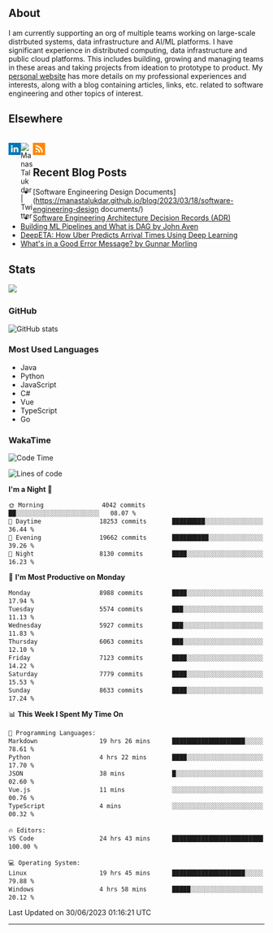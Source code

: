 ## About

I am currently supporting an org of multiple teams working on large-scale distrbuted systems, data infrastructure and AI/ML platforms. I have significant experience in distributed computing, data infrastructure and public cloud platforms. This includes building, growing and managing teams in these areas and taking projects from ideation to prototype to product. My [personal website](https://manastalukdar.github.io/) has more details on my professional experiences and interests, along with a blog containing articles, links, etc. related to software engineering and other topics of interest.

## Elsewhere

</br>

<a href="https://www.linkedin.com/in/manastalukdar" target="_blank">
  <img align="left" alt="Manas Talukdar | Linkedin" width="24px" src="https://raw.githubusercontent.com/edent/SuperTinyIcons/master/images/svg/linkedin.svg" />
</a>
<a href="https://www.twitter.com/manastalukdar" target="_blank">
  <img align="left" alt="Manas Talukdar | Twitter" width="24px" src="https://github.com/TheDudeThatCode/TheDudeThatCode/blob/master/Assets/Twitter.svg" />
</a>
<a href="https://manastalukdar.github.io/" target="_blank">
  <img align="left" alt="Manas Talukdar | Website" width="24px" src="https://github.com/edent/SuperTinyIcons/blob/master/images/svg/rss.svg" />
</a>

</br>

## Recent Blog Posts

<!-- BLOG:START -->
- [Software Engineering Design Documents](https://manastalukdar.github.io/blog/2023/03/18/software-engineering-design documents/)
- [Software Engineering Architecture Decision Records &lpar;ADR&rpar;](https://manastalukdar.github.io/blog/2023/03/18/software-engineering-architecture-decision-records/)
- [Building ML Pipelines and What is DAG by John Aven](https://manastalukdar.github.io/blog/2022/03/21/building-ml-pipelines-dag/)
- [DeepETA: How Uber Predicts Arrival Times Using Deep Learning](https://manastalukdar.github.io/blog/2022/03/21/deepeta-uber-predicts-arrival-times-deep-learning/)
- [What&#39;s in a Good Error Message? by Gunnar Morling](https://manastalukdar.github.io/blog/2022/02/11/good-error-message-gunnar-morling/)
<!-- BLOG:END -->

## Stats

![](https://komarev.com/ghpvc/?username=manastalukdar)

### GitHub

![GitHub stats](https://github-readme-stats.vercel.app/api?username=manastalukdar&show_icons=true&hide_border=true&hide_rank=true&hide_title=true&icon_color=79ff97&text_color=cecac3&bg_color=4d4b4b)

### Most Used Languages

- Java
- Python
- JavaScript
- C#
- Vue
- TypeScript
- Go

<!--
![Top Langs](https://github-readme-stats.vercel.app/api/top-langs/?username=manastalukdar&layout=compact&hide_border=true&hide_title=true&icon_color=79ff97&text_color=cecac3&bg_color=4d4b4b)
-->

### WakaTime

<!--START_SECTION:waka-->
![Code Time](http://img.shields.io/badge/Code%20Time-3%2C672%20hrs%2045%20mins-blue)

![Lines of code](https://img.shields.io/badge/From%20Hello%20World%20I%27ve%20Written-19.6%20million%20lines%20of%20code-blue)

**I'm a Night 🦉** 

```text
🌞 Morning                4042 commits        ██░░░░░░░░░░░░░░░░░░░░░░░   08.07 % 
🌆 Daytime                18253 commits       █████████░░░░░░░░░░░░░░░░   36.44 % 
🌃 Evening                19662 commits       ██████████░░░░░░░░░░░░░░░   39.26 % 
🌙 Night                  8130 commits        ████░░░░░░░░░░░░░░░░░░░░░   16.23 % 
```
📅 **I'm Most Productive on Monday** 

```text
Monday                   8988 commits        ████░░░░░░░░░░░░░░░░░░░░░   17.94 % 
Tuesday                  5574 commits        ███░░░░░░░░░░░░░░░░░░░░░░   11.13 % 
Wednesday                5927 commits        ███░░░░░░░░░░░░░░░░░░░░░░   11.83 % 
Thursday                 6063 commits        ███░░░░░░░░░░░░░░░░░░░░░░   12.10 % 
Friday                   7123 commits        ████░░░░░░░░░░░░░░░░░░░░░   14.22 % 
Saturday                 7779 commits        ████░░░░░░░░░░░░░░░░░░░░░   15.53 % 
Sunday                   8633 commits        ████░░░░░░░░░░░░░░░░░░░░░   17.24 % 
```


📊 **This Week I Spent My Time On** 

```text
💬 Programming Languages: 
Markdown                 19 hrs 26 mins      ████████████████████░░░░░   78.61 % 
Python                   4 hrs 22 mins       ████░░░░░░░░░░░░░░░░░░░░░   17.70 % 
JSON                     38 mins             █░░░░░░░░░░░░░░░░░░░░░░░░   02.60 % 
Vue.js                   11 mins             ░░░░░░░░░░░░░░░░░░░░░░░░░   00.76 % 
TypeScript               4 mins              ░░░░░░░░░░░░░░░░░░░░░░░░░   00.32 % 

🔥 Editors: 
VS Code                  24 hrs 43 mins      █████████████████████████   100.00 % 

💻 Operating System: 
Linux                    19 hrs 45 mins      ████████████████████░░░░░   79.88 % 
Windows                  4 hrs 58 mins       █████░░░░░░░░░░░░░░░░░░░░   20.12 % 
```


 Last Updated on 30/06/2023 01:16:21 UTC
<!--END_SECTION:waka-->

---

<!--

**manastalukdar/manastalukdar** is a ✨ _special_ ✨ repository because its `README.md` (this file) appears on your GitHub profile.

Here are some ideas to get you started:

- 🔭 I’m currently working on ...
- 🌱 I’m currently learning ...
- 👯 I’m looking to collaborate on ...
- 🤔 I’m looking for help with ...
- 💬 Ask me about ...
- 📫 How to reach me: ...
- 😄 Pronouns: ...
- ⚡ Fun fact: ...
-->
